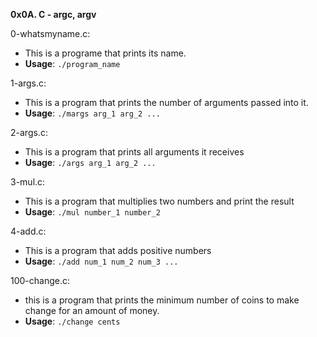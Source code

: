 **0x0A. C - argc, argv**

0-whatsmyname.c:  
* This is a programe that prints its name.
* **Usage**: `./program_name`

1-args.c:  
* This is a program that prints the number of arguments passed into it.
* **Usage**: `./margs arg_1 arg_2 ...`

2-args.c:  
* This is a program that prints all arguments it receives
* **Usage**: `./args arg_1 arg_2 ...`

3-mul.c:  
* This is a program that multiplies two numbers and print the result
* **Usage**: `./mul number_1 number_2`

4-add.c:  
* This is a program that adds positive numbers
* **Usage**: `./add num_1 num_2 num_3 ...`

100-change.c:  
* this is a program that prints the minimum number of coins to make change for an amount of money.
* **Usage**: `./change cents`

